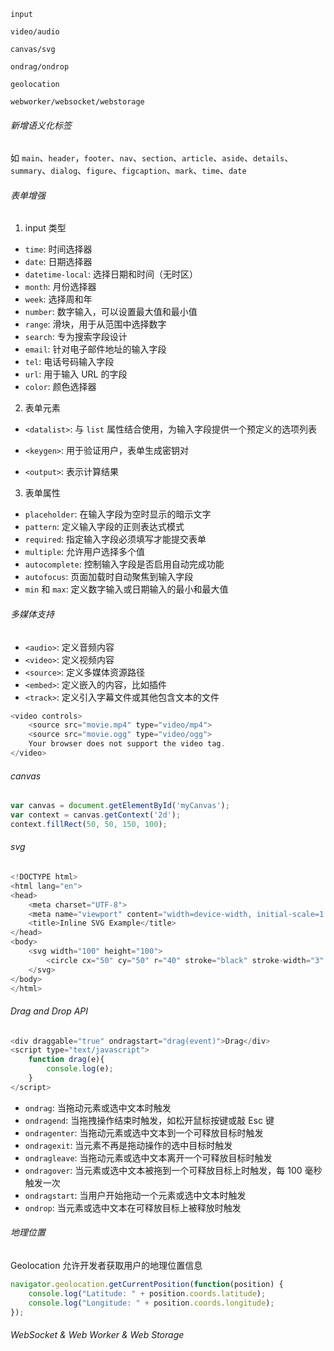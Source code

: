 ```
input

video/audio

canvas/svg

ondrag/ondrop

geolocation

webworker/websocket/webstorage
```

###### 新增语义化标签

如 `main`、`header`，`footer`、`nav`、`section`、`article`、`aside`、`details`、`summary`、`dialog`、`figure`、`figcaption`、`mark`、`time`、`date`

###### 表单增强

1. input 类型 

- `time`: 时间选择器
- `date`: 日期选择器
- `datetime-local`: 选择日期和时间（无时区）
- `month`: 月份选择器
- `week`: 选择周和年
- `number`: 数字输入，可以设置最大值和最小值
- `range`: 滑块，用于从范围中选择数字
- `search`: 专为搜索字段设计
- `email`: 针对电子邮件地址的输入字段
- `tel`: 电话号码输入字段
- `url`: 用于输入 URL 的字段
- `color`: 颜色选择器

2. 表单元素

- `<datalist>`: 与 `list` 属性结合使用，为输入字段提供一个预定义的选项列表
* `<keygen>`: 用于验证用户，表单生成密钥对
- `<output>`: 表示计算结果

3. 表单属性

- `placeholder`: 在输入字段为空时显示的暗示文字
- `pattern`: 定义输入字段的正则表达式模式
- `required`: 指定输入字段必须填写才能提交表单
- `multiple`: 允许用户选择多个值
- `autocomplete`: 控制输入字段是否启用自动完成功能
- `autofocus`: 页面加载时自动聚焦到输入字段
- `min` 和 `max`: 定义数字输入或日期输入的最小和最大值

###### 多媒体支持

- `<audio>`: 定义音频内容
- `<video>`: 定义视频内容
- `<source>`: 定义多媒体资源路径
- `<embed>`: 定义嵌入的内容，比如插件
- `<track>`: 定义引入字幕文件或其他包含文本的文件

```JavaScript
<video controls>
    <source src="movie.mp4" type="video/mp4">
    <source src="movie.ogg" type="video/ogg">
    Your browser does not support the video tag.
</video>
```

###### canvas 

```JavaScript
var canvas = document.getElementById('myCanvas');
var context = canvas.getContext('2d');
context.fillRect(50, 50, 150, 100);
```

###### svg

```JavaScript
<!DOCTYPE html>
<html lang="en">
<head>
    <meta charset="UTF-8">
    <meta name="viewport" content="width=device-width, initial-scale=1.0">
    <title>Inline SVG Example</title>
</head>
<body>
    <svg width="100" height="100">
        <circle cx="50" cy="50" r="40" stroke="black" stroke-width="3" fill="red" />
    </svg>
</body>
</html>
```

###### Drag and Drop API

```JavaScript
<div draggable="true" ondragstart="drag(event)">Drag</div>
<script type="text/javascript">
    function drag(e){
        console.log(e);
    }
</script>
```

- `ondrag`: 当拖动元素或选中文本时触发
- `ondragend`: 当拖拽操作结束时触发，如松开鼠标按键或敲 Esc 键
- `ondragenter`: 当拖动元素或选中文本到一个可释放目标时触发
- `ondragexit`: 当元素不再是拖动操作的选中目标时触发
- `ondragleave`: 当拖动元素或选中文本离开一个可释放目标时触发
- `ondragover`: 当元素或选中文本被拖到一个可释放目标上时触发，每 100 毫秒触发一次
- `ondragstart`: 当用户开始拖动一个元素或选中文本时触发
- `ondrop`: 当元素或选中文本在可释放目标上被释放时触发

###### 地理位置

Geolocation 允许开发者获取用户的地理位置信息

```JavaScript
navigator.geolocation.getCurrentPosition(function(position) {
    console.log("Latitude: " + position.coords.latitude);
    console.log("Longitude: " + position.coords.longitude);
});
```

###### WebSocket & Web Worker & Web Storage
